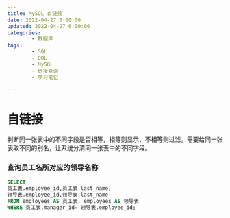 ```yaml
---
title: MySQL 自链接
date: 2022-04-27 6:00:00
updated: 2022-04-27 6:00:00
categories:
        - 数据库
tags:
        - SQL
        - DQL
        - MySQL
        - 链接查询
        - 学习笔记

---
```


# 自链接

判断同一张表中的不同字段是否相等，相等则显示，不相等则过滤。需要给同一张表取不同的别名，让系统分清同一张表中的不同字段。

### 查询员工名所对应的领导名称

```sql
SELECT 
员工表.employee_id,员工表.last_name,
领导表.employee_id,领导表.last_name
FROM employees AS 员工表, employees AS 领导表
WHERE 员工表.manager_id= 领导表.employee_id;
```

